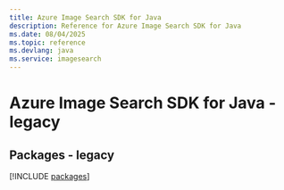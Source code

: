 ```yaml
---
title: Azure Image Search SDK for Java
description: Reference for Azure Image Search SDK for Java
ms.date: 08/04/2025
ms.topic: reference
ms.devlang: java
ms.service: imagesearch
---
```

# Azure Image Search SDK for Java - legacy
## Packages - legacy
[!INCLUDE [packages](image-search-index.md)]